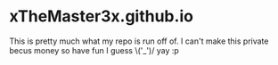 xTheMaster3x.github.io
======================

This is pretty much what my repo is run off of.  I can't make this private becus money so have fun I guess \\('_')/ yay :p
